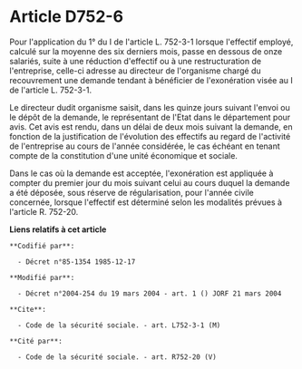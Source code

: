 # Article D752-6

Pour l'application du 1° du I de l'article L. 752-3-1 lorsque l'effectif employé, calculé sur la moyenne des six derniers
mois, passe en dessous de onze salariés, suite à une réduction d'effectif ou à une restructuration de l'entreprise, celle-ci
adresse au directeur de l'organisme chargé du recouvrement une demande tendant à bénéficier de l'exonération visée au I de
l'article L. 752-3-1.

Le directeur dudit organisme saisit, dans les quinze jours suivant l'envoi ou le dépôt de la demande, le représentant de
l'Etat dans le département pour avis. Cet avis est rendu, dans un délai de deux mois suivant la demande, en fonction de la
justification de l'évolution des effectifs au regard de l'activité de l'entreprise au cours de l'année considérée, le cas
échéant en tenant compte de la constitution d'une unité économique et sociale.

Dans le cas où la demande est acceptée, l'exonération est appliquée à compter du premier jour du mois suivant celui au cours
duquel la demande a été déposée, sous réserve de régularisation, pour l'année civile concernée, lorsque l'effectif est
déterminé selon les modalités prévues à l'article R. 752-20.

**Liens relatifs à cet article**

	**Codifié par**:

	  - Décret n°85-1354 1985-12-17

	**Modifié par**:

	  - Décret n°2004-254 du 19 mars 2004 - art. 1 () JORF 21 mars 2004

	**Cite**:

	  - Code de la sécurité sociale. - art. L752-3-1 (M)

	**Cité par**:

	  - Code de la sécurité sociale. - art. R752-20 (V)
